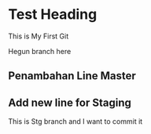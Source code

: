 # Test Heading
This is My First Git <br/>

Hegun branch here

Penambahan Line Master
-----

Add new line for Staging
------------------------
This is Stg branch and I want to commit it